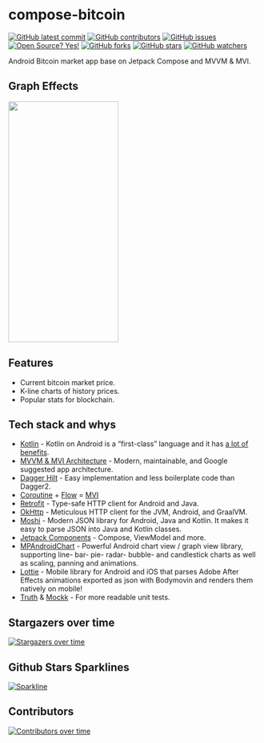 # compose-bitcoin

[![GitHub latest commit](https://badgen.net/github/last-commit/bytebeats/compose-bitcoin)](https://github.com/bytebeats/compose-bitcoin/commit/)
[![GitHub contributors](https://img.shields.io/github/contributors/bytebeats/compose-bitcoin.svg)](https://github.com/bytebeats/compose-bitcoin/graphs/contributors/)
[![GitHub issues](https://img.shields.io/github/issues/bytebeats/compose-bitcoin.svg)](https://github.com/bytebeats/compose-bitcoin/issues/)
[![Open Source? Yes!](https://badgen.net/badge/Open%20Source%20%3F/Yes%21/blue?icon=github)](https://github.com/bytebeats/compose-bitcoin/)
[![GitHub forks](https://img.shields.io/github/forks/bytebeats/compose-bitcoin.svg?style=social&label=Fork&maxAge=2592000)](https://github.com/bytebeats/compose-bitcoin/network/)
[![GitHub stars](https://img.shields.io/github/stars/bytebeats/compose-bitcoin.svg?style=social&label=Star&maxAge=2592000)](https://github.com/bytebeats/compose-bitcoin/stargazers/)
[![GitHub watchers](https://img.shields.io/github/watchers/bytebeats/compose-bitcoin.svg?style=social&label=Watch&maxAge=2592000)](https://github.com/bytebeats/compose-bitcoin/watchers/)

Android Bitcoin market app base on Jetpack Compose and MVVM & MVI.

## Graph Effects

<img src="/arts/compose_bitcoin.gif" width="220" height="480"/>

## Features

* Current bitcoin market price.
* K-line charts of history prices.
* Popular stats for blockchain.

## Tech stack and whys 
* [Kotlin](https://kotlinlang.org/) - Kotlin on Android is a “first-class” language and it has [a lot of benefits](https://developer.android.com/kotlin).
* [MVVM & MVI Architecture](https://developer.android.com/jetpack/guide) - Modern, maintainable, and Google suggested app architecture.
* [Dagger Hilt](https://dagger.dev/hilt/) - Easy implementation and less boilerplate code than Dagger2.
* [Coroutine](https://developer.android.com/kotlin/coroutines) + [Flow](https://developer.android.com/kotlin/flow) = [MVI](https://github.com/Kotlin-Android-Open-Source/MVI-Coroutines-Flow)
* [Retrofit](https://square.github.io/retrofit/) - Type-safe HTTP client for Android and Java.
* [OkHttp](https://square.github.io/okhttp/) - Meticulous HTTP client for the JVM, Android, and GraalVM.
* [Moshi](https://github.com/square/moshi) - Modern JSON library for Android, Java and Kotlin. It makes it easy to parse JSON into Java and Kotlin classes.
* [Jetpack Components](https://developer.android.com/jetpack) - Compose, ViewModel and more.
* [MPAndroidChart](https://github.com/PhilJay/MPAndroidChart) - Powerful Android chart view / graph view library, supporting line- bar- pie- radar- bubble- and candlestick charts as well as scaling, panning and animations.
* [Lottie](https://github.com/airbnb/lottie-android) -  Mobile library for Android and iOS that parses Adobe After Effects animations exported as json with Bodymovin and renders them natively on mobile!
* [Truth](https://truth.dev/) & [Mockk](https://mockk.io/) - For more readable unit tests.

## Stargazers over time

[![Stargazers over time](https://starchart.cc/bytebeats/compose-bitcoin.svg)](https://starchart.cc/bytebeats/compose-bitcoin)

## Github Stars Sparklines

[![Sparkline](https://stars.medv.io/bytebeats/compose-bitcoin.svg)](https://stars.medv.io/bytebeats/compose-bitcoin)

## Contributors

[![Contributors over time](https://contributor-graph-api.apiseven.com/contributors-svg?chart=contributorOverTime&repo=bytebeats/compose-bitcoin)](https://www.apiseven.com/en/contributor-graph?chart=contributorOverTime&repo=bytebeats/compose-bitcoin)